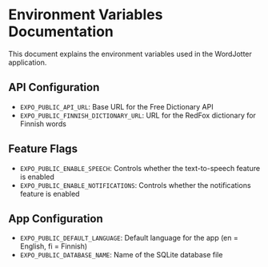 # Environment Variables Documentation

This document explains the environment variables used in the WordJotter application.

## API Configuration

- `EXPO_PUBLIC_API_URL`: Base URL for the Free Dictionary API
- `EXPO_PUBLIC_FINNISH_DICTIONARY_URL`: URL for the RedFox dictionary for Finnish words

## Feature Flags

- `EXPO_PUBLIC_ENABLE_SPEECH`: Controls whether the text-to-speech feature is enabled
- `EXPO_PUBLIC_ENABLE_NOTIFICATIONS`: Controls whether the notifications feature is enabled

## App Configuration

- `EXPO_PUBLIC_DEFAULT_LANGUAGE`: Default language for the app (en = English, fi = Finnish)
- `EXPO_PUBLIC_DATABASE_NAME`: Name of the SQLite database file
